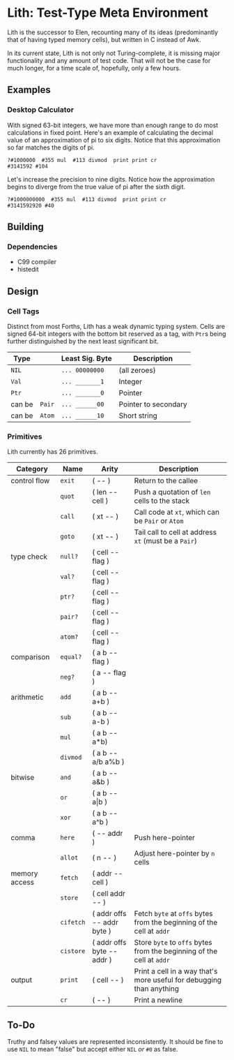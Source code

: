 # Lith: Test-Type Meta Environment

Lith is the successor to Elen,
recounting many of its ideas
(predominantly that of having typed memory cells),
but written in C instead of Awk.

In its current state, Lith is not only not Turing-complete,
it is missing major functionality and any amount of test code.
That will not be the case for much longer,
for a time scale of, hopefully, only a few hours.

## Examples

### Desktop Calculator

With signed 63-bit integers,
we have more than enough range to do most calculations in fixed point.
Here's an example of calculating the decimal value
of an approximation of pi to six digits.
Notice that this approximation so far matches the digits of pi.
```
?#1000000  #355 mul  #113 divmod  print print cr
#3141592 #104
```
Let's increase the precision to nine digits.
Notice how the approximation begins to diverge
from the true value of pi after the sixth digit.
```
?#1000000000  #355 mul  #113 divmod  print print cr
#3141592920 #40
```

## Building

### Dependencies

- C99 compiler
- histedit

## Design

### Cell Tags

Distinct from most Forths,
Lith has a weak dynamic typing system.
Cells are signed 64-bit integers with the bottom bit reserved as a tag,
with `Ptr`s being further distinguished
by the next least significant bit.

| Type | | Least Sig. Byte | Description |
|-|-|-|-|
| `NIL` | | `... 00000000` | (all zeroes) |
| `Val` | | `... _______1` | Integer |
| `Ptr` | | `... _______0` | Pointer |
| can be | `Pair` | `... ______00` | Pointer to secondary |
| can be | `Atom` | `... ______10` | Short string |

### Primitives

Lith currently has 26 primitives.

| Category | Name | Arity | Description |
|-|-|-|-|
| control flow | `exit` | ( -- ) | Return to the callee |
| | `quot` | ( len -- cell ) | Push a quotation of `len` cells to the stack |
| | `call` | ( xt -- ) | Call code at `xt`, which can be `Pair` or `Atom` |
| | `goto` | ( xt -- ) | Tail call to cell at address `xt` (must be a `Pair`) |
| type check | `null?` | ( cell -- flag ) |
| | `val?` | ( cell -- flag ) |
| | `ptr?` | ( cell -- flag ) |
| | `pair?` | ( cell -- flag ) |
| | `atom?` | ( cell -- flag ) |
| comparison | `equal?` | ( a b -- flag ) |
| | `neg?` | ( a -- flag ) |
| arithmetic | `add` | ( a b -- a+b ) |
| | `sub` | ( a b -- a-b ) |
| | `mul` | ( a b -- a*b) |
| | `divmod` | ( a b -- a/b a%b ) |
| bitwise | `and` | ( a b -- a&b ) |
| | `or` | ( a b -- a\|b ) |
| | `xor` | ( a b -- a^b ) |
| comma | `here` | ( -- addr ) | Push here-pointer |
| | `allot` | ( n -- ) | Adjust here-pointer by `n` cells |
| memory access | `fetch` | ( addr -- cell )
| | `store` | ( cell addr -- ) |
| | `cifetch` | ( addr offs -- addr byte ) | Fetch `byte` at `offs` bytes from the beginning of the cell at `addr`
| | `cistore` | ( addr offs byte -- addr ) | Store `byte` to `offs` bytes from the beginning of the cell at `addr`
| output | `print` | ( cell -- ) | Print a cell in a way that's more useful for debugging than anything
| | `cr` | ( -- ) | Print a newline

## To-Do

Truthy and falsey values are represented inconsistently.
It should be fine to use `NIL` to mean "false"
but accept either `NIL` *or* `#0` as false.